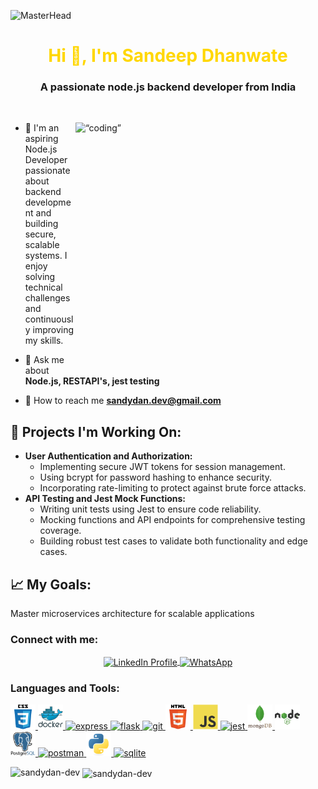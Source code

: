 ![MasterHead](https://user-images.githubusercontent.com/86270481/214122618-1bf43327-cdef-456e-81fe-fc71a9070c07.gif)

<h1 align="center" style="color: gold">Hi 👋, I'm Sandeep Dhanwate</h1>
<h3 align="center">A passionate node.js backend developer from India</h3>
<br>

<p><img width=400 height=400 align=right src="https://i.pinimg.com/originals/e8/f4/53/e8f453469a3ec97ecd354df465d73913.gif" alt=“coding” />
</p>

- 🌱 I'm an aspiring Node.js Developer passionate about backend development and building secure, scalable systems. I enjoy solving technical challenges and continuously improving my skills.

- 🌱 Ask me about **Node.js, RESTAPI's, jest testing**

- 🌱 How to reach me **sandydan.dev@gmail.com**

## 🚀 Projects I'm Working On:
- **User Authentication and Authorization:**
  - Implementing secure JWT tokens for session management.
  - Using bcrypt for password hashing to enhance security.
  - Incorporating rate-limiting to protect against brute force attacks.
- **API Testing and Jest Mock Functions:**
  - Writing unit tests using Jest to ensure code reliability.
  - Mocking functions and API endpoints for comprehensive testing coverage.
  - Building robust test cases to validate both functionality and edge cases.


 ## 📈 My Goals:
 Master microservices architecture for scalable applications

<h3 align="left">Connect with me:</h3>

  <p align="center">
  <a href="https://www.linkedin.com/in/sandeep-dhanaate-2841332b8/" target="blank">
    <img align="center" src="https://raw.githubusercontent.com/rahuldkjain/github-profile-readme-generator/master/src/images/icons/Social/linked-in-alt.svg" alt="LinkedIn Profile" height="30" width="40" />
  </a>
  <a href="https://api.whatsapp.com/send/?phone=918999314707&text=Hello%20Sandeep!" target="blank">
    <img align="center" src="https://www.vectorjungal.com/files/preview/1280x853/11722416436m7boof96vofutcqloubkchzpyuswossfwlqmxitpsszzwm6nuhf6mutjwpk3xgwm38kctvqbbovbnjijtl8vcvkn4xq5kyxnlfek.png" alt="WhatsApp" height="40" width="50" />
  </a>
</p>



<h3 align="left">Languages and Tools:</h3>
<p align="left"> <a href="https://www.w3schools.com/css/" target="_blank" rel="noreferrer"> <img src="https://raw.githubusercontent.com/devicons/devicon/master/icons/css3/css3-original-wordmark.svg" alt="css3" width="40" height="40"/> </a> <a href="https://www.docker.com/" target="_blank" rel="noreferrer"> <img src="https://raw.githubusercontent.com/devicons/devicon/master/icons/docker/docker-original-wordmark.svg" alt="docker" width="40" height="40"/> </a> <a href="https://expressjs.com" target="_blank" rel="noreferrer"> <img src="https://icon.icepanel.io/Technology/png-shadow-512/Express.png" alt="express" width="40" height="20"/> </a> <a href="https://flask.palletsprojects.com/" target="_blank" rel="noreferrer"> <img src=["https://e7.pngegg.com/pngimages/509/951/png-clipart-flask-by-example-web-framework-python-bottle-bottle-text-logo.png](https://www.vectorlogo.zone/logos/palletsprojects_flask/palletsprojects_flask-ar21~v2.svg)" alt="flask" width="40" height="40"/> </a> <a href="https://git-scm.com/" target="_blank" rel="noreferrer"> <img src="https://www.vectorlogo.zone/logos/git-scm/git-scm-icon.svg" alt="git" width="40" height="40"/> </a> <a href="https://www.w3.org/html/" target="_blank" rel="noreferrer"> <img src="https://raw.githubusercontent.com/devicons/devicon/master/icons/html5/html5-original-wordmark.svg" alt="html5" width="40" height="40"/> </a> <a href="https://developer.mozilla.org/en-US/docs/Web/JavaScript" target="_blank" rel="noreferrer"> <img src="https://raw.githubusercontent.com/devicons/devicon/master/icons/javascript/javascript-original.svg" alt="javascript" width="40" height="40"/> </a> <a href="https://jestjs.io" target="_blank" rel="noreferrer"> <img src="https://www.vectorlogo.zone/logos/jestjsio/jestjsio-icon.svg" alt="jest" width="40" height="40"/> </a> <a href="https://www.mongodb.com/" target="_blank" rel="noreferrer"> <img src="https://raw.githubusercontent.com/devicons/devicon/master/icons/mongodb/mongodb-original-wordmark.svg" alt="mongodb" width="40" height="40"/> </a> <a href="https://nodejs.org" target="_blank" rel="noreferrer"> <img src="https://raw.githubusercontent.com/devicons/devicon/master/icons/nodejs/nodejs-original-wordmark.svg" alt="nodejs" width="40" height="40"/> </a> <a href="https://www.postgresql.org" target="_blank" rel="noreferrer"> <img src="https://raw.githubusercontent.com/devicons/devicon/master/icons/postgresql/postgresql-original-wordmark.svg" alt="postgresql" width="40" height="40"/> </a> <a href="https://postman.com" target="_blank" rel="noreferrer"> <img src="https://www.vectorlogo.zone/logos/getpostman/getpostman-icon.svg" alt="postman" width="40" height="40"/> </a> <a href="https://www.python.org" target="_blank" rel="noreferrer"> <img src="https://raw.githubusercontent.com/devicons/devicon/master/icons/python/python-original.svg" alt="python" width="40" height="40"/> </a> <a href="https://www.sqlite.org/" target="_blank" rel="noreferrer"> <img src="https://www.vectorlogo.zone/logos/sqlite/sqlite-icon.svg" alt="sqlite" width="40" height="40"/> </a> </p>

<p><img align="left" src="https://github-readme-stats.vercel.app/api/top-langs?username=sandydan-dev&show_icons=true&locale=en&layout=compact" alt="sandydan-dev" /></p>

<p>&nbsp;<img align="center" src="https://github-readme-stats.vercel.app/api?username=sandydan-dev&show_icons=true&locale=en" alt="sandydan-dev" /></p>
